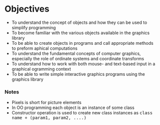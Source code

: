 # Objectives

- To understand the concept of objects and how they can be used to simplify programming
- To become familiar with the various objects available in the graphics library
- To be able to create objects in programs and call appropriate methods to preform aphical computations
- To understand the fundamental concepts of computer graphics, especially the role of ordinate systems and coordinate transforms
- To understand how to work with both mouse- and text-based input in a graphical ogramming context
- To be able to write simple interactive graphics programs using the graphics library

### Notes

- Pixels is short for picture elements
- In OO programming each object is an instance of some class
- Constructor operation is used to create new class instances as 
<kbd><kbd>class name</kbd> + <kbd>(param1, param2, ....)</kbd>
